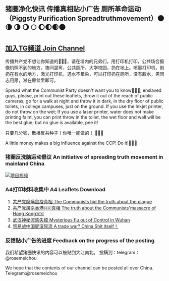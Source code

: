 ## 猪圈净化快讯 传播真相贴小广告 厕所革命运动 （Piggsty Purification Spreadtruthmovement）🌑🌘 🌗 🌖 🌕 🌔🌓🌒🌑 

## [加入TG频道 Join Channel](http://t.me/s/zhujuan2018)

传播共产党不想让你知道的🐸🐸🐸，请在墙内的兄弟们，用打印机打印，公共场合摄像机照不到的地方，夜间遛弯，公共厕所，大学校园，扔在地上。喷墨打印机，别扔在有水的地方，激光打印机，遇水不晕染，可以打印扔在厕所，没有胶水，男同志用尿，滋在尿盆里即可。

Spread what the Communist Party doesn't want you to know🐸🐸🐸, enslaved guys, please, print out these leaflets, throw it out of the reach of public cameras; go for a walk at night and throw it in dark, in the dry floor of public toilets, in college campuses, just on the ground. If you use the Inkjet printer, do not throw on the wet; If you use a laser printer, water does not make printing faint, you can print throw in the toilet, the wet floor and wall will be the best glue; but no glue is available, pee it!


只要几分钱，散播反共种子！你唯一能做的！ 🐸🐸🐸

A little money makes a big influence against the CCP! Do it!🐸🐸🐸

### 猪圈反洗脑运动倡议 An initiative of spreading truth movement in mainland China

[![项目视频](http://img.youtube.com/vi/mpR1FhJ2St4/0.jpg)](https://youtu.be/mpR1FhJ2St4 "猪圈反洗脑运动倡议 An initiative of spreading truth movement in mainland China") 

### A4打印材料收集中 A4 Leaflets Download 

1. [共产党隐瞒鼠疫真相 The Communists hid the truth about the plague ](https://t.me/zhujuan2018/10707)
2. [共产党屠杀香港🇭🇰真相 The truth about the Communists'massacre of Hong Kong🇭🇰 ](https://t.me/zhujuan2018/10709)
3. [武汉神秘流感失控 Mysterious flu out of Control in Wuhan](https://t.me/zhujuan2018/12971)
4. [贸易战中国屁滚尿流 A trade war? China Shit itself！](https://t.me/zhujuan2018/13059)
### 反馈贴小广告的进度  Feedback on the progress of the posting

我们希望猪圈快讯的内容可以被贴到大江南北。 投稿到：telegram：@rosemeichou

We hope that the contents of our channel can be posted all over China. Telegram:@rosemeichou  
